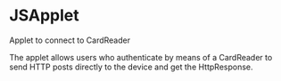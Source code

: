# JSApplet
Applet to connect to CardReader

The applet allows users who authenticate by means of a CardReader to send HTTP posts directly to the device and get the HttpResponse.
